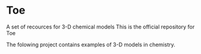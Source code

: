 # Toe
A set of recources for 3-D chemical models
 This is the official repository for Toe
 
The folowing project contains examples of 3-D models in  chemistry.
